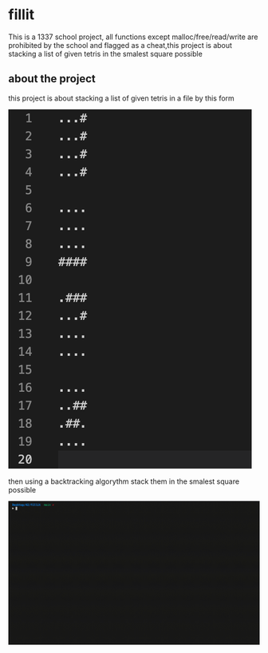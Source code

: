 # fillit
This is a 1337 school project, all functions except malloc/free/read/write are prohibited by the school and flagged as a cheat,this project is about stacking a list of given tetris in the smalest square possible

## about the project

this project is about stacking a list of given tetris in a file by this form

![example](imgs/example_tetris.png)

then using a backtracking algorythm stack them in the smalest square possible

![video_example](videos/test_video.gif)

